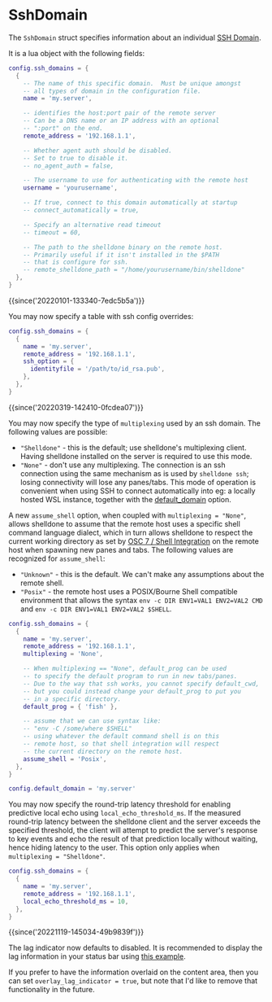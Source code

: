 # SshDomain

The `SshDomain` struct specifies information about an individual
[SSH Domain](../../multiplexing.md#ssh-domains).

It is a lua object with the following fields:

```lua
config.ssh_domains = {
  {
    -- The name of this specific domain.  Must be unique amongst
    -- all types of domain in the configuration file.
    name = 'my.server',

    -- identifies the host:port pair of the remote server
    -- Can be a DNS name or an IP address with an optional
    -- ":port" on the end.
    remote_address = '192.168.1.1',

    -- Whether agent auth should be disabled.
    -- Set to true to disable it.
    -- no_agent_auth = false,

    -- The username to use for authenticating with the remote host
    username = 'yourusername',

    -- If true, connect to this domain automatically at startup
    -- connect_automatically = true,

    -- Specify an alternative read timeout
    -- timeout = 60,

    -- The path to the shelldone binary on the remote host.
    -- Primarily useful if it isn't installed in the $PATH
    -- that is configure for ssh.
    -- remote_shelldone_path = "/home/yourusername/bin/shelldone"
  },
}
```

{{since('20220101-133340-7edc5b5a')}}

You may now specify a table with ssh config overrides:

```lua
config.ssh_domains = {
  {
    name = 'my.server',
    remote_address = '192.168.1.1',
    ssh_option = {
      identityfile = '/path/to/id_rsa.pub',
    },
  },
}
```

{{since('20220319-142410-0fcdea07')}}

You may now specify the type of `multiplexing` used by an ssh domain.
The following values are possible:

* `"Shelldone"` - this is the default; use shelldone's multiplexing client.
  Having shelldone installed on the server is required to use this mode.
* `"None"` - don't use any multiplexing. The connection is an ssh connection
  using the same mechanism as is used by `shelldone ssh`; losing connectivity
  will lose any panes/tabs.  This mode of operation is convenient when using
  SSH to connect automatically into eg: a locally hosted WSL instance, together
  with the [default_domain](config/default_domain.md) option.

A new `assume_shell` option, when coupled with `multiplexing = "None"`, allows
shelldone to assume that the remote host uses a specific shell command language
dialect, which in turn allows shelldone to respect the
current working directory as set by [OSC 7 / Shell
Integration](../../shell-integration.md) on the remote host when spawning new
panes and tabs.  The following values are recognized for `assume_shell`:

* `"Unknown"` - this is the default. We can't make any assumptions about the
  remote shell.
* `"Posix"` - the remote host uses a POSIX/Bourne Shell compatible environment
  that allows the syntax `env -c DIR ENV1=VAL1 ENV2=VAL2 CMD` and
  `env -c DIR ENV1=VAL1 ENV2=VAL2 $SHELL`.

```lua
config.ssh_domains = {
  {
    name = 'my.server',
    remote_address = '192.168.1.1',
    multiplexing = 'None',

    -- When multiplexing == "None", default_prog can be used
    -- to specify the default program to run in new tabs/panes.
    -- Due to the way that ssh works, you cannot specify default_cwd,
    -- but you could instead change your default_prog to put you
    -- in a specific directory.
    default_prog = { 'fish' },

    -- assume that we can use syntax like:
    -- "env -C /some/where $SHELL"
    -- using whatever the default command shell is on this
    -- remote host, so that shell integration will respect
    -- the current directory on the remote host.
    assume_shell = 'Posix',
  },
}

config.default_domain = 'my.server'
```

You may now specify the round-trip latency threshold for enabling predictive
local echo using `local_echo_threshold_ms`. If the measured round-trip latency
between the shelldone client and the server exceeds the specified threshold, the
client will attempt to predict the server's response to key events and echo the
result of that prediction locally without waiting, hence hiding latency to the
user. This option only applies when `multiplexing = "Shelldone"`.

```lua
config.ssh_domains = {
  {
    name = 'my.server',
    remote_address = '192.168.1.1',
    local_echo_threshold_ms = 10,
  },
}
```

{{since('20221119-145034-49b9839f')}}

The lag indicator now defaults to disabled. It is recommended to display
the lag information in your status bar using [this
example](pane/get_metadata.md).

If you prefer to have the information overlaid on the content area, then
you can set `overlay_lag_indicator = true`, but note that I'd like to
remove that functionality in the future.
